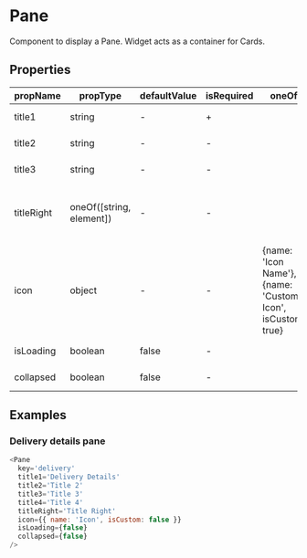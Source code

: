 # Pane

Component to display a Pane. Widget acts as a container for Cards.

## Properties

| propName   | propType                 | defaultValue | isRequired | oneOf                                                      | Description                                 |
| ---------- | ------------------------ | ------------ | ---------- | ---------------------------------------------------------- | ------------------------------------------- |
| title1     | string                   | -            | +          |                                                            | Main title text                             |
| title2     | string                   | -            | -          |                                                            | Secondary title text                        |
| title3     | string                   | -            | -          |                                                            | Tertiary title text                         |
| titleRight | oneOf([string, element]) | -            | -          |                                                            | Title text floating to right of Pane header |
| icon       | object                   | -            | -          | {name: 'Icon Name'}, {name: 'Custom-Icon', isCustom: true} | Heading icon                                |
| isLoading  | boolean                  | false        | -          |                                                            | Loading state                               |
| collapsed  | boolean                  | false        | -          |                                                            | Collapsed state                             |

## Examples

### Delivery details pane

```javascript
<Pane
  key='delivery'
  title1='Delivery Details'
  title2='Title 2'
  title3='Title 3'
  title4='Title 4'
  titleRight='Title Right'
  icon={{ name: 'Icon', isCustom: false }}
  isLoading={false}
  collapsed={false}
/>
```
